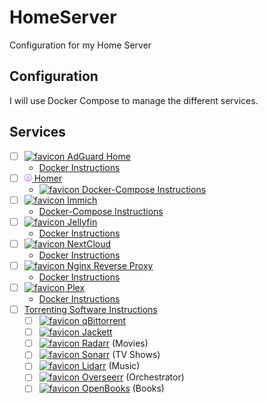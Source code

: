 # HomeServer

Configuration for my Home Server

## Configuration

I will use Docker Compose to manage the different services.

## Services

- [ ] [<img src="https://st.agrd.eu/favicons/adguard/favicon.ico" alt="favicon" height="12"/> AdGuard Home](https://adguard.com/en/adguard-home/overview.html)
  - [Docker Instructions](https://github.com/AdguardTeam/AdGuardHome/wiki/Docker)
- [ ] [<img src="https://raw.githubusercontent.com/bastienwirtz/homer/main/public/logo.png" alt="favicon" height="12"/> Homer](https://github.com/bastienwirtz/homer)
  - [<img src="https://yt3.googleusercontent.com/ytc/AIdro_kPmbjvdbonj03XjDq5DI5Ottdvtv-S36ylF_d4UA=s176-c-k-c0x00ffffff-no-rj" alt="favicon" height="12"/> Docker-Compose Instructions](https://www.youtube.com/watch?v=f5jNJDaztqk)
- [ ] [<img src="https://immich.app/img/favicon.png" alt="favicon" height="12"/> Immich](https://immich.app/)
  - [Docker-Compose Instructions](https://immich.app/docs/install/docker-compose)
- [ ] [<img src="https://jellyfin.org/images/favicon.ico" alt="favicon" height="12"/> Jellyfin](https://jellyfin.org/)
  - [Docker Instructions](https://jellyfin.org/downloads/docker)
- [ ] [<img src="https://nextcloud.com/c/uploads/2022/03/favicon.png" alt="favicon" height="12"/> NextCloud](https://nextcloud.com/)
  - [Docker Instructions](https://github.com/nextcloud/all-in-one)
- [ ] [<img src="https://docs.nginx.com/images/favicon-48x48.ico" alt="favicon" height="12"/> Nginx Reverse Proxy](https://docs.nginx.com/nginx/admin-guide/web-server/reverse-proxy/)
  - [Docker Instructions](https://github.com/nginx-proxy/nginx-proxy)
- [ ] [<img src="https://www.plex.tv/wp-content/themes/plex/assets/img/favicons/favicon.ico" alt="favicon" height="12"/> Plex](https://www.plex.tv/)
  - [Docker Instructions](https://github.com/plexinc/pms-docker)
- [ ] [Torrenting Software Instructions](https://dev.to/rafaelmagalhaes/home-media-server-with-plex-sonarr-radarr-qbitorrent-and-overseerr-2a84)
  - [ ] [<img src="https://www.qbittorrent.org/favicon.ico" alt="favicon" height="12"/> qBittorrent](https://www.qbittorrent.org/)
  - [ ] [<img src="https://cdn-icons-png.flaticon.com/512/3531/3531671.png" alt="favicon" height="12"/> Jackett](https://github.com/Jackett/Jackett)
  - [ ] [<img src="https://radarr.video/img/favicon.ico" alt="favicon" height="12"/> Radarr](https://radarr.video/) (Movies)
  - [ ] [<img src="https://sonarr.tv/img/favicon.ico" alt="favicon" height="12"/> Sonarr](https://sonarr.tv/) (TV Shows)
  - [ ] [<img src="https://lidarr.audio/img/favicon.ico" alt="favicon" height="12"/> Lidarr](https://lidarr.audio/) (Music)
  - [ ] [<img src="https://overseerr.dev/os_logo_filled.svg" alt="favicon" height="12"/> Overseerr](https://overseerr.dev) (Orchestrator)
  - [ ] [<img src="https://cdn-icons-png.flaticon.com/256/864/864685.png" alt="favicon" height="12"/> OpenBooks](https://github.com/evan-buss/openbooks) (Books)
